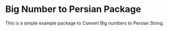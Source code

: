 # Big Number to Persian Package

This is a simple example package to Convert Big numbers to Persian String.
